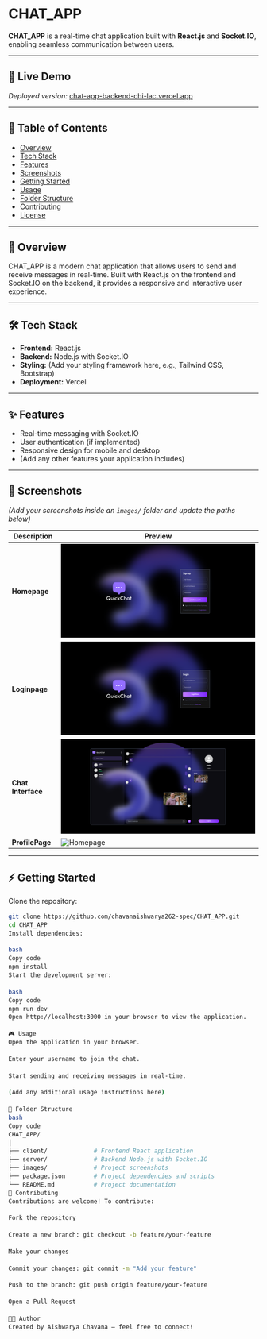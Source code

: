 # CHAT_APP

**CHAT_APP** is a real-time chat application built with **React.js** and **Socket.IO**, enabling seamless communication between users.

---

## 🚀 Live Demo

*Deployed version:* [chat-app-backend-chi-lac.vercel.app](https://chat-app-backend-chi-lac.vercel.app)

---

## 📖 Table of Contents

- [Overview](#overview)
- [Tech Stack](#tech-stack)
- [Features](#features)
- [Screenshots](#screenshots)
- [Getting Started](#getting-started)
- [Usage](#usage)
- [Folder Structure](#folder-structure)
- [Contributing](#contributing)
- [License](#license)

---

## 📌 Overview

CHAT_APP is a modern chat application that allows users to send and receive messages in real-time. Built with React.js on the frontend and Socket.IO on the backend, it provides a responsive and interactive user experience.

---

## 🛠️ Tech Stack

- **Frontend:** React.js
- **Backend:** Node.js with Socket.IO
- **Styling:** (Add your styling framework here, e.g., Tailwind CSS, Bootstrap)
- **Deployment:** Vercel

---

## ✨ Features

- Real-time messaging with Socket.IO
- User authentication (if implemented)
- Responsive design for mobile and desktop
- (Add any other features your application includes)

---

## 📸 Screenshots

*(Add your screenshots inside an `images/` folder and update the paths below)*

| Description         | Preview                        |
|---------------------|--------------------------------|
| **Homepage**        | ![Homepage](/images/HOMPAGE.png) |
| **Loginpage**        | ![Homepage](/images/LOGIN.png) |
| **Chat Interface**  | ![Chat](/images/CHAT.png) |
| **ProfilePage**        | ![Homepage](/images/PROFILE.png.png) |

---

## ⚡ Getting Started

Clone the repository:

```bash
git clone https://github.com/chavanaishwarya262-spec/CHAT_APP.git
cd CHAT_APP
Install dependencies:

bash
Copy code
npm install
Start the development server:

bash
Copy code
npm run dev
Open http://localhost:3000 in your browser to view the application.

🎮 Usage
Open the application in your browser.

Enter your username to join the chat.

Start sending and receiving messages in real-time.

(Add any additional usage instructions here)

📂 Folder Structure
bash
Copy code
CHAT_APP/
│
├── client/             # Frontend React application
├── server/             # Backend Node.js with Socket.IO
├── images/             # Project screenshots
├── package.json        # Project dependencies and scripts
└── README.md           # Project documentation
🤝 Contributing
Contributions are welcome! To contribute:

Fork the repository

Create a new branch: git checkout -b feature/your-feature

Make your changes

Commit your changes: git commit -m "Add your feature"

Push to the branch: git push origin feature/your-feature

Open a Pull Request

👩‍💻 Author
Created by Aishwarya Chavana – feel free to connect!
